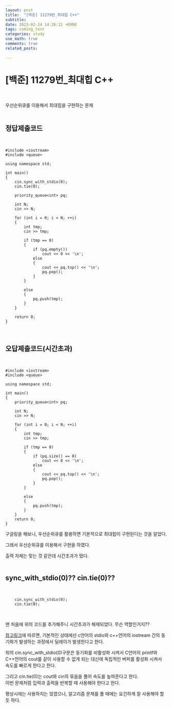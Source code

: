 ```yaml
---
layout: post
title:  "[백준] 11279번_최대힙 C++"
subtitle:   
date: 2023-02-24 14:26:22 +0900
tags: coding_test
categories: study
use_math: true
comments: true
related_posts:

---
```


# [백준] 11279번_최대힙 C++<br/>
<br/>

우선순위큐를 이용해서 최대힙을 구현하는 문제<br/>
<br/>

## 정답제출코드<br/>
<br/>

```
#include <iostream>
#include <queue>

using namespace std;

int main()
{
    cin.sync_with_stdio(0);
    cin.tie(0);
    
    priority_queue<int> pq;

    int N;
    cin >> N;

    for (int i = 0; i < N; ++i)
    {
        int tmp;
        cin >> tmp;
        
        if (tmp == 0)
        {
            if (pq.empty())
                cout << 0 << '\n';
            else
            {
                cout << pq.top() << '\n';
                pq.pop();
            }
        }

        else
        {
            pq.push(tmp);
        }
    }

    return 0;
}
```
<br/>

## 오답제출코드(시간초과)<br/>
<br/>

```
#include <iostream>
#include <queue>

using namespace std;

int main()
{
    priority_queue<int> pq;

    int N;
    cin >> N;

    for (int i = 0; i < N; ++i)
    {
        int tmp;
        cin >> tmp;
        
        if (tmp == 0)
        {
            if (pq.size() == 0)
                cout << 0 << '\n';
            else
            {
                cout << pq.top() << '\n';
                pq.pop();
            }
        }

        else
        {
            pq.push(tmp);
        }
    }
    return 0;
}
```

구글링을 해보니, 우선순위큐를 활용하면 기본적으로 최대힙이 구현된다는 것을 알았다.<br/>

그래서 우선순위큐를 이용해서 구현을 하였다.<br/>

출력 자체는 맞는 것 같은데 시간초과가 떴다.<br/>
<br/>

## sync_with_stdio(0)?? cin.tie(0)??<br/>
<br/>

```
    cin.sync_with_stdio(0);
    cin.tie(0);
```
<br/>

맨 처음에 위의 코드를 추가해주니 시간초과가 해제되었다. 무슨 역할인거지??<br/>

[참고링크](https://jaimemin.tistory.com/1521)에 따르면, 기본적인 상태에선 c언어의 stdio와 c++언어의 iostream 간의 동기화가 발생하는 과정에서 딜레이가 발생한다고 한다.<br/>

위의 cin.sync_with_stdio(0)구문은 동기화를 비활성화 시켜서 C언어의 printf와 C++언어의 cout를 같이 사용할 수 없게 되는 대신에 독립적인 버퍼를 활성화 시켜서 속도를 빠르게 한다고 한다.<br/>

그리고 cin.tie(0)는 cout와 cin의 묶음을 풀어 속도를 높여준다고 한다.<br/>
이번 문제처럼 입력과 출력을 반복할 때 사용해야 한다고 한다.<br/>

평상시에는 사용하지는 않겠으나, 알고리즘 문제를 풀 때에는 요긴하게 잘 사용해야 할 듯 하다.<br/>